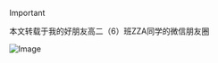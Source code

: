 > [!IMPORTANT]
> 本文转载于我的好朋友高二（6）班ZZA同学的微信朋友圈

![Image](https://github.com/user-attachments/assets/707679e0-f86a-493d-b4e3-f787dec334cb)